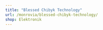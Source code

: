 ```yaml
---
title: "Blessed Chibyk Technology"
url: /monrovia/blessed-chibyk-technology/
shop: Elektronik
---
```

